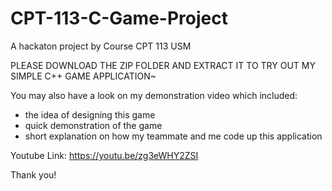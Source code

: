 # CPT-113-C-Game-Project
A hackaton project by Course CPT 113 USM

PLEASE DOWNLOAD THE ZIP FOLDER AND EXTRACT IT TO TRY OUT MY SIMPLE C++ GAME APPLICATION~

You may also have a look on my demonstration video which included:
- the idea of designing this game
- quick demonstration of the game
- short explanation on how my teammate and me code up this application

Youtube Link:
https://youtu.be/zg3eWHY2ZSI

Thank you!
